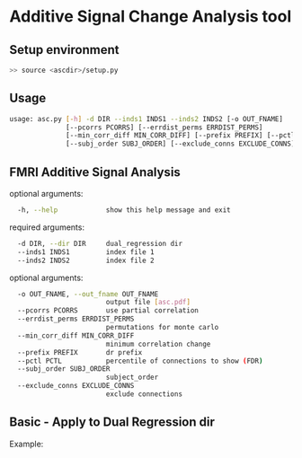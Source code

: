 # Additive Signal Change Analysis tool

## Setup environment
```bash
>> source <ascdir>/setup.py
```

## Usage
```bash
usage: asc.py [-h] -d DIR --inds1 INDS1 --inds2 INDS2 [-o OUT_FNAME]
              [--pcorrs PCORRS] [--errdist_perms ERRDIST_PERMS]
              [--min_corr_diff MIN_CORR_DIFF] [--prefix PREFIX] [--pctl PCTL]
              [--subj_order SUBJ_ORDER] [--exclude_conns EXCLUDE_CONNS]
```

## FMRI Additive Signal Analysis

optional arguments:
```bash
  -h, --help            show this help message and exit
```
required arguments:
```bash
  -d DIR, --dir DIR     dual_regression dir
  --inds1 INDS1         index file 1
  --inds2 INDS2         index file 2
```
optional arguments:
```bash
  -o OUT_FNAME, --out_fname OUT_FNAME
                        output file [asc.pdf]
  --pcorrs PCORRS       use partial correlation
  --errdist_perms ERRDIST_PERMS
                        permutations for monte carlo
  --min_corr_diff MIN_CORR_DIFF
                        minimum correlation change
  --prefix PREFIX       dr prefix
  --pctl PCTL           percentile of connections to show (FDR)
  --subj_order SUBJ_ORDER
                        subject_order
  --exclude_conns EXCLUDE_CONNS
                        exclude connections
```


## Basic - Apply to Dual Regression dir
Example:

